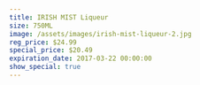 ```yaml
---
title: IRISH MIST Liqueur
size: 750ML
image: /assets/images/irish-mist-liqueur-2.jpg
reg_price: $24.99
special_price: $20.49
expiration_date: 2017-03-22 00:00:00
show_special: true
---
```



